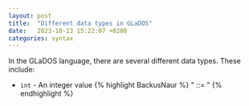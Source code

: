 ```yaml
---
layout: post
title:  "Different data types in GLaDOS"
date:   2023-10-23 15:22:07 +0200
categories: syntax
---
```


In the GLaDOS language, there are several different data types. These include:

* `int` - An integer value
{% highlight BackusNaur %}
"<int> ::= "
{% endhighlight %}